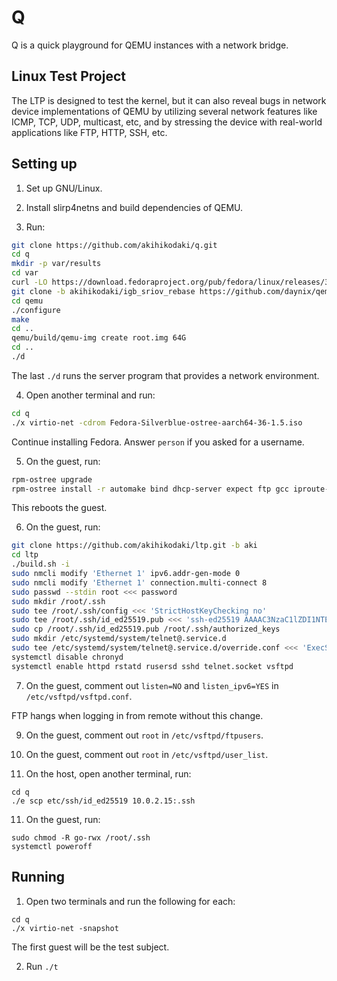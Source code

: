 # Q

Q is a quick playground for QEMU instances with a network bridge.

## Linux Test Project

The LTP is designed to test the kernel, but it can also reveal bugs in network
device implementations of QEMU by utilizing several network features like
ICMP, TCP, UDP, multicast, etc, and by stressing the device with real-world
applications like FTP, HTTP, SSH, etc.

## Setting up

1. Set up GNU/Linux.

2. Install slirp4netns and build dependencies of QEMU.

3. Run:

```sh
git clone https://github.com/akihikodaki/q.git
cd q
mkdir -p var/results
cd var
curl -LO https://download.fedoraproject.org/pub/fedora/linux/releases/36/Silverblue/x86_64/iso/Fedora-Silverblue-ostree-x86_64-36-1.5.iso
git clone -b akihikodaki/igb_sriov_rebase https://github.com/daynix/qemu.git
cd qemu
./configure
make
cd ..
qemu/build/qemu-img create root.img 64G
cd ..
./d
```

The last `./d` runs the server program that provides a network environment.

4. Open another terminal and run:

```sh
cd q
./x virtio-net -cdrom Fedora-Silverblue-ostree-aarch64-36-1.5.iso
```

Continue installing Fedora. Answer `person` if you asked for a username.

5. On the guest, run:

```sh
rpm-ostree upgrade
rpm-ostree install -r automake bind dhcp-server expect ftp gcc iproute-tc make net-tools rusers rusers-server tcpdump telnet telnet-server traceroute vsftpd
```

This reboots the guest.

6. On the guest, run:

```sh
git clone https://github.com/akihikodaki/ltp.git -b aki
cd ltp
./build.sh -i
sudo nmcli modify 'Ethernet 1' ipv6.addr-gen-mode 0
sudo nmcli modify 'Ethernet 1' connection.multi-connect 8
sudo passwd --stdin root <<< password
sudo mkdir /root/.ssh
sudo tee /root/.ssh/config <<< 'StrictHostKeyChecking no'
sudo tee /root/.ssh/id_ed25519.pub <<< 'ssh-ed25519 AAAAC3NzaC1lZDI1NTE5AAAAIMXBrKSRDUiHhTAzGdqcWlny2XiPXEXA7U1WxsZWCZiI'
sudo cp /root/.ssh/id_ed25519.pub /root/.ssh/authorized_keys
sudo mkdir /etc/systemd/system/telnet@.service.d
sudo tee /etc/systemd/system/telnet@.service.d/override.conf <<< 'ExecStart=-/usr/sbin/in.telnetd -i'
systemctl disable chronyd
systemctl enable httpd rstatd rusersd sshd telnet.socket vsftpd
```

7. On the guest, comment out `listen=NO` and `listen_ipv6=YES` in
   `/etc/vsftpd/vsftpd.conf`.

FTP hangs when logging in from remote without this change.

9. On the guest, comment out `root` in `/etc/vsftpd/ftpusers`.

10. On the guest, comment out `root` in `/etc/vsftpd/user_list`.

11. On the host, open another terminal, run:

```
cd q
./e scp etc/ssh/id_ed25519 10.0.2.15:.ssh
```

11. On the guest, run:

```
sudo chmod -R go-rwx /root/.ssh
systemctl poweroff
```

## Running

1. Open two terminals and run the following for each:

```
cd q
./x virtio-net -snapshot
```

The first guest will be the test subject.

2. Run `./t`
